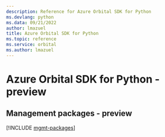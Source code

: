 ```yaml
---
description: Reference for Azure Orbital SDK for Python
ms.devlang: python
ms.data: 09/21/2022
author: lmazuel
title: Azure Orbital SDK for Python
ms.topic: reference
ms.service: orbital
ms.author: lmazuel
---
```

# Azure Orbital SDK for Python - preview

## Management packages - preview
[!INCLUDE [mgmt-packages](orbital-mgmt-index.md)]